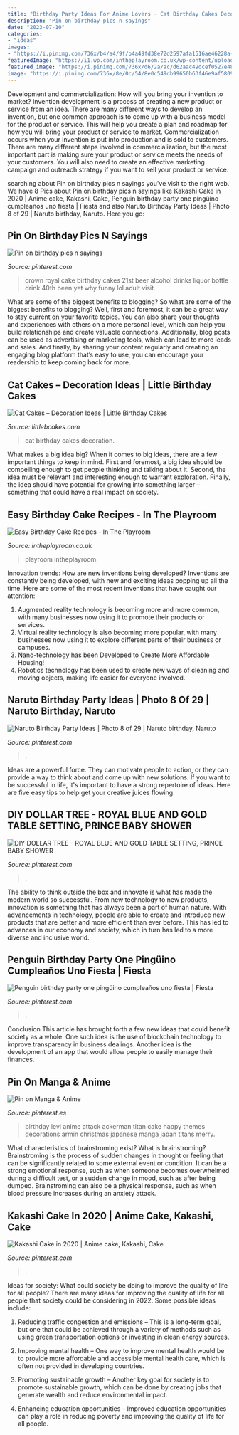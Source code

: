 ```yaml
---
title: "Birthday Party Ideas For Anime Lovers ~ Cat Birthday Cakes Decoration"
description: "Pin on birthday pics n sayings"
date: "2023-07-10"
categories:
- "ideas"
images:
- "https://i.pinimg.com/736x/b4/a4/9f/b4a49fd38e72d2597afa1516ae46228a--beer-cakes-baking-cakes.jpg"
featuredImage: "https://i1.wp.com/intheplayroom.co.uk/wp-content/uploads/2014/04/20easybirthdaycakes.png?fit=736%2C1103&amp;ssl=1"
featured_image: "https://i.pinimg.com/736x/d6/2a/ac/d62aac49dcef0527e4885e6070d0fe4f.jpg"
image: "https://i.pinimg.com/736x/8e/0c/54/8e0c549db99650b63f46e9af5809915b--birthday-ideas-happy-birthday.jpg"
---
```



Development and commercialization: How will you bring your invention to market?
Invention development is a process of creating a new product or service from an idea. There are many different ways to develop an invention, but one common approach is to come up with a business model for the product or service. This will help you create a plan and roadmap for how you will bring your product or service to market.
 Commercialization occurs when your invention is put into production and is sold to customers. There are many different steps involved in commercialization, but the most important part is making sure your product or service meets the needs of your customers. You will also need to create an effective marketing campaign and outreach strategy if you want to sell your product or service.

	

		
searching about Pin on birthday pics n sayings you've visit to the right web. We have 8 Pics about Pin on birthday pics n sayings like Kakashi Cake in 2020 | Anime cake, Kakashi, Cake, Penguin birthday party one pingüino cumpleaños uno fiesta | Fiesta and also Naruto Birthday Party Ideas | Photo 8 of 29 | Naruto birthday, Naruto. Here you go:
		
    
## Pin On Birthday Pics N Sayings

<img loading=lazy src="https://i.pinimg.com/736x/b4/a4/9f/b4a49fd38e72d2597afa1516ae46228a--beer-cakes-baking-cakes.jpg" onerror="this.onerror=null;this.src='https://tse3.mm.bing.net/th?id=OIP.sGLPy_ENKr93TWiJDppdMQHaJ6&amp;pid=15.1';" alt="Pin on birthday pics n sayings">

_Source: pinterest.com_

>crown royal cake birthday cakes 21st beer alcohol drinks liquor bottle drink 40th been yet why funny lol adult visit. 

	

What are some of the biggest benefits to blogging?
So what are some of the biggest benefits to blogging? Well, first and foremost, it can be a great way to stay current on your favorite topics. You can also share your thoughts and experiences with others on a more personal level, which can help you build relationships and create valuable connections. Additionally, blog posts can be used as advertising or marketing tools, which can lead to more leads and sales. And finally, by sharing your content regularly and creating an engaging blog platform that’s easy to use, you can encourage your readership to keep coming back for more.

    
## Cat Cakes – Decoration Ideas | Little Birthday Cakes

<img loading=lazy src="http://www.littlebcakes.com/wp-content/uploads/2014/01/Cat-Birthday-Cakes-Pictures-768x1024.jpg" onerror="this.onerror=null;this.src='https://tse4.mm.bing.net/th?id=OIP.DtKoUJYBVFrINkH6MsDqZAHaJ4&amp;pid=15.1';" alt="Cat Cakes – Decoration Ideas | Little Birthday Cakes">

_Source: littlebcakes.com_

>cat birthday cakes decoration. 

	

What makes a big idea big?
When it comes to big ideas, there are a few important things to keep in mind. First and foremost, a big idea should be compelling enough to get people thinking and talking about it. Second, the idea must be relevant and interesting enough to warrant exploration. Finally, the idea should have potential for growing into something larger – something that could have a real impact on society.

    
## Easy Birthday Cake Recipes - In The Playroom

<img loading=lazy src="https://i1.wp.com/intheplayroom.co.uk/wp-content/uploads/2014/04/20easybirthdaycakes.png?fit=736%2C1103&amp;ssl=1" onerror="this.onerror=null;this.src='https://tse3.mm.bing.net/th?id=OIP.mj9i3yFG7gJPakxnqazYgwHaLG&amp;pid=15.1';" alt="Easy Birthday Cake Recipes - In The Playroom">

_Source: intheplayroom.co.uk_

>playroom intheplayroom. 

	

Innovation trends: How are new inventions being developed?
Inventions are constantly being developed, with new and exciting ideas popping up all the time. Here are some of the most recent inventions that have caught our attention:
1. Augmented reality technology is becoming more and more common, with many businesses now using it to promote their products or services.
2. Virtual reality technology is also becoming more popular, with many businesses now using it to explore different parts of their business or campuses.
3. Nano-technology has been Developed to Create More Affordable Housing!
4. Robotics technology has been used to create new ways of cleaning and moving objects, making life easier for everyone involved.

    
## Naruto Birthday Party Ideas | Photo 8 Of 29 | Naruto Birthday, Naruto

<img loading=lazy src="https://i.pinimg.com/736x/cc/12/bf/cc12bf26d43c530c9f7ece0d086a5d67.jpg" onerror="this.onerror=null;this.src='https://tse4.mm.bing.net/th?id=OIP.DHcN1oZy__CVRVAV8D2LbQHaJ3&amp;pid=15.1';" alt="Naruto Birthday Party Ideas | Photo 8 of 29 | Naruto birthday, Naruto">

_Source: pinterest.com_

>. 

	

Ideas are a powerful force. They can motivate people to action, or they can provide a way to think about and come up with new solutions. If you want to be successful in life, it's important to have a strong repertoire of ideas. Here are five easy tips to help get your creative juices flowing: 

    
## DIY DOLLAR TREE - ROYAL BLUE AND GOLD TABLE SETTING, PRINCE BABY SHOWER

<img loading=lazy src="https://i.pinimg.com/736x/44/26/8e/44268e932f0d3c5b1ff95ba804489965.jpg" onerror="this.onerror=null;this.src='https://tse2.mm.bing.net/th?id=OIP.4IPAcbHKDyuWacQ-zReQdwHaEK&amp;pid=15.1';" alt="DIY DOLLAR TREE - ROYAL BLUE AND GOLD TABLE SETTING, PRINCE BABY SHOWER">

_Source: pinterest.com_

>. 

	

The ability to think outside the box and innovate is what has made the modern world so successful. From new technology to new products, innovation is something that has always been a part of human nature. With advancements in technology, people are able to create and introduce new products that are better and more efficient than ever before. This has led to advances in our economy and society, which in turn has led to a more diverse and inclusive world.

    
## Penguin Birthday Party One Pingüino Cumpleaños Uno Fiesta | Fiesta

<img loading=lazy src="https://i.pinimg.com/736x/62/5b/0c/625b0c47f57b1776201343b8f7720964.jpg" onerror="this.onerror=null;this.src='https://tse4.mm.bing.net/th?id=OIP.cQLGJ7XhhrGNORlQZJOvHwHaJ3&amp;pid=15.1';" alt="Penguin birthday party one pingüino cumpleaños uno fiesta | Fiesta">

_Source: pinterest.com_

>. 

	

Conclusion
This article has brought forth a few new ideas that could benefit society as a whole. One such idea is the use of blockchain technology to improve transparency in business dealings. Another idea is the development of an app that would allow people to easily manage their finances.

    
## Pin On Manga &amp; Anime

<img loading=lazy src="https://i.pinimg.com/736x/8e/0c/54/8e0c549db99650b63f46e9af5809915b--birthday-ideas-happy-birthday.jpg" onerror="this.onerror=null;this.src='https://tse4.mm.bing.net/th?id=OIP.TvIq_F7EECD1SRl04dOG1AHaKS&amp;pid=15.1';" alt="Pin on Manga &amp; Anime">

_Source: pinterest.es_

>birthday levi anime attack ackerman titan cake happy themes decorations armin christmas japanese manga japan titans merry. 

	

What characteristics of brainstroming exist?
What is brainstroming? Brainstroming is the process of sudden changes in thought or feeling that can be significantly related to some external event or condition. It can be a strong emotional response, such as when someone becomes overwhelmed during a difficult test, or a sudden change in mood, such as after being dumped. Brainstroming can also be a physical response, such as when blood pressure increases during an anxiety attack.

    
## Kakashi Cake In 2020 | Anime Cake, Kakashi, Cake

<img loading=lazy src="https://i.pinimg.com/736x/d6/2a/ac/d62aac49dcef0527e4885e6070d0fe4f.jpg" onerror="this.onerror=null;this.src='https://tse4.mm.bing.net/th?id=OIP.QJkERM_xYbCZk_jCleSPRgHaOY&amp;pid=15.1';" alt="Kakashi Cake in 2020 | Anime cake, Kakashi, Cake">

_Source: pinterest.com_

>. 

	

Ideas for society: What could society be doing to improve the quality of life for all people?
There are many ideas for improving the quality of life for all people that society could be considering in 2022. Some possible ideas include: 
1. Reducing traffic congestion and emissions – This is a long-term goal, but one that could be achieved through a variety of methods such as using green transportation options or investing in clean energy sources. 

2. Improving mental health – One way to improve mental health would be to provide more affordable and accessible mental health care, which is often not provided in developing countries. 

3. Promoting sustainable growth – Another key goal for society is to promote sustainable growth, which can be done by creating jobs that generate wealth and reduce environmental impact. 

4. Enhancing education opportunities – Improved education opportunities can play a role in reducing poverty and improving the quality of life for all people. 


